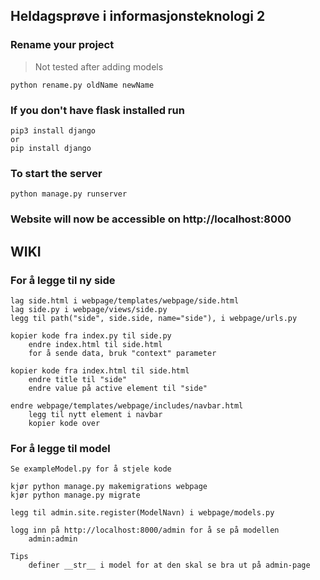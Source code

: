 ## Heldagsprøve i informasjonsteknologi 2

### Rename your project

> Not tested after adding models

```
python rename.py oldName newName
```

### If you don't have flask installed run

```
pip3 install django
or
pip install django
```

### To start the server

```
python manage.py runserver
```

### Website will now be accessible on http://localhost:8000

## WIKI

### For å legge til ny side

```
lag side.html i webpage/templates/webpage/side.html
lag side.py i webpage/views/side.py
legg til path("side", side.side, name="side"), i webpage/urls.py

kopier kode fra index.py til side.py
	endre index.html til side.html
	for å sende data, bruk "context" parameter

kopier kode fra index.html til side.html
	endre title til "side"
	endre value på active element til "side"

endre webpage/templates/webpage/includes/navbar.html
	legg til nytt element i navbar
	kopier kode over
```

### For å legge til model

```
Se exampleModel.py for å stjele kode

kjør python manage.py makemigrations webpage
kjør python manage.py migrate

legg til admin.site.register(ModelNavn) i webpage/models.py

logg inn på http://localhost:8000/admin for å se på modellen
	admin:admin

Tips
	definer __str__ i model for at den skal se bra ut på admin-page
```
